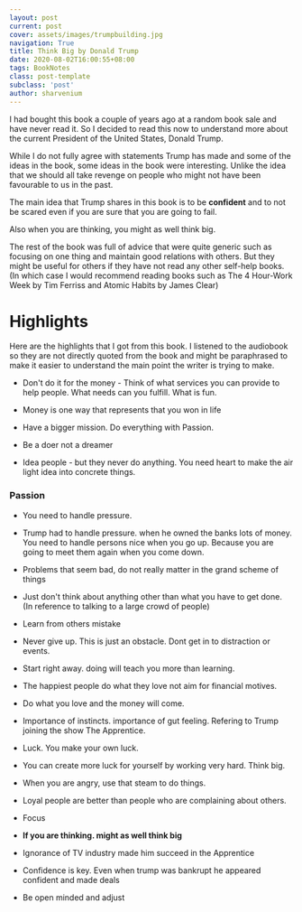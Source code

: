 ```yaml
---
layout: post
current: post
cover: assets/images/trumpbuilding.jpg
navigation: True
title: Think Big by Donald Trump
date: 2020-08-02T16:00:55+08:00
tags: BookNotes
class: post-template
subclass: 'post'
author: sharvenium
---
```

 
I had bought this book a couple of years ago at a random book sale and have never read it. So I decided to read this now to understand more about the current President of the United States, Donald Trump. 

While I do not fully agree with statements Trump has made and some of the ideas in the book, some ideas in the book were interesting. Unlike the idea that we should all take revenge on people who might not have been favourable to us in the past.

The main idea that Trump shares in this book is to be **confident** and to not be scared even if you are sure that you are going to fail. 

Also when you are thinking, you might as well think big. 

The rest of the book was full of advice that were quite generic such as focusing on one thing and maintain good relations with others. But they might be useful for others if they have not read any other self-help books. (In which case I would recommend reading books such as The 4 Hour-Work Week by Tim Ferriss and Atomic Habits by James Clear)

# Highlights

Here are the highlights that I got from this book. I listened to the audiobook so they are not directly quoted from the book and might be paraphrased to make it easier to understand the main point the writer is trying to make.

 - Don't do it for the money - Think of what services you can provide to help people. What needs can you fulfill. What is fun.

 - Money is one way that represents that you won in life

- Have a bigger mission. Do everything with Passion.

- Be a doer not a dreamer

- Idea people - but they never do anything. You need heart to make the air light idea into concrete things. 

### Passion

- You need to handle pressure. 

- Trump had to handle pressure. when he owned the banks lots of money. You need to handle persons nice when you go up. Because you are going to meet them again when you come down. 

- Problems that seem bad, do not really matter in the grand scheme of things

- Just don't think about anything other than what you have to get done. (In reference to talking to a large crowd of people)

- Learn from others mistake

- Never give up. This is just an obstacle. Dont get in to distraction or events. 

- Start right away. doing will teach you more than learning. 

- The happiest people do what they love not aim for financial motives. 

- Do what you love and the money will come.

- Importance of instincts. importance of gut feeling. Refering to Trump joining the show The Apprentice. 

- Luck. You make your own luck.

- You can create more luck for yourself by working very hard. Think big.

- When you are angry, use that steam to do things. 

- Loyal people are better than people who are complaining about others. 

- Focus

- **If you are thinking. might as well think big**

- Ignorance of TV industry made him succeed in the Apprentice

- Confidence is key. Even when trump was bankrupt he appeared confident and made deals 

- Be open minded and adjust 

